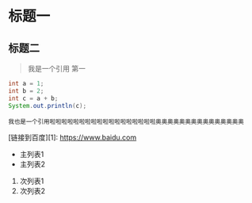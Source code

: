 # 标题一
## 标题二

> 我是一个引用
> 第一

``` java
int a = 1;
int b = 2;
int c = a + b;
System.out.println(c);
```

`我也是一个引用啦啦啦啦啦啦啦啦啦啦啦啦啦啦啦啦啦啦奥奥奥奥奥奥奥奥奥奥奥奥奥奥奥`

[链接到百度][1]: https://www.baidu.com

- 主列表1
- 主列表2
1. 次列表1
2. 次列表2